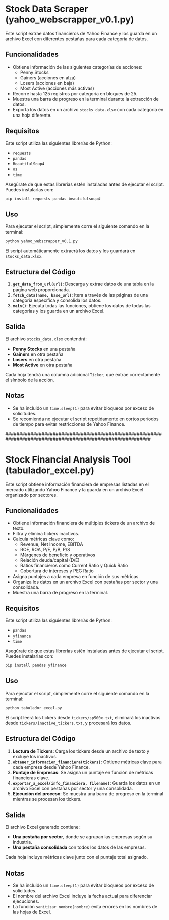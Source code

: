 # Stock Data Scraper (yahoo_webscrapper_v0.1.py)

Este script extrae datos financieros de Yahoo Finance y los guarda en un archivo Excel con diferentes pestañas para cada categoría de datos.

## Funcionalidades
- Obtiene información de las siguientes categorías de acciones:
  - Penny Stocks
  - Gainers (acciones en alza)
  - Losers (acciones en baja)
  - Most Active (acciones más activas)
- Recorre hasta 125 registros por categoría en bloques de 25.
- Muestra una barra de progreso en la terminal durante la extracción de datos.
- Exporta los datos en un archivo `stocks_data.xlsx` con cada categoría en una hoja diferente.

## Requisitos
Este script utiliza las siguientes librerías de Python:
- `requests`
- `pandas`
- `BeautifulSoup4`
- `os`
- `time`

Asegúrate de que estas librerías estén instaladas antes de ejecutar el script. Puedes instalarlas con:
```sh
pip install requests pandas beautifulsoup4
```

## Uso
Para ejecutar el script, simplemente corre el siguiente comando en la terminal:
```sh
python yahoo_webscrapper_v0.1.py
```
El script automáticamente extraerá los datos y los guardará en `stocks_data.xlsx`.

## Estructura del Código
1. **`get_data_from_url(url)`**: Descarga y extrae datos de una tabla en la página web proporcionada.
2. **`fetch_data(name, base_url)`**: Itera a través de las páginas de una categoría específica y consolida los datos.
3. **`main()`**: Ejecuta todas las funciones, obtiene los datos de todas las categorías y los guarda en un archivo Excel.

## Salida
El archivo `stocks_data.xlsx` contendrá:
- **Penny Stocks** en una pestaña
- **Gainers** en otra pestaña
- **Losers** en otra pestaña
- **Most Active** en otra pestaña

Cada hoja tendrá una columna adicional `Ticker`, que extrae correctamente el símbolo de la acción.

## Notas
- Se ha incluido un `time.sleep(1)` para evitar bloqueos por exceso de solicitudes.
- Se recomienda no ejecutar el script repetidamente en cortos períodos de tiempo para evitar restricciones de Yahoo Finance.

############################################################################################################


# Stock Financial Analysis Tool (tabulador_excel.py)

Este script obtiene información financiera de empresas listadas en el mercado utilizando Yahoo Finance y la guarda en un archivo Excel organizado por sectores.

## Funcionalidades
- Obtiene información financiera de múltiples tickers de un archivo de texto.
- Filtra y elimina tickers inactivos.
- Calcula métricas clave como:
  - Revenue, Net Income, EBITDA
  - ROE, ROA, P/E, P/B, P/S
  - Márgenes de beneficio y operativos
  - Relación deuda/capital (D/E)
  - Ratios financieros como Current Ratio y Quick Ratio
  - Cobertura de intereses y PEG Ratio
- Asigna puntajes a cada empresa en función de sus métricas.
- Organiza los datos en un archivo Excel con pestañas por sector y una consolidada.
- Muestra una barra de progreso en la terminal.

## Requisitos
Este script utiliza las siguientes librerías de Python:
- `pandas`
- `yfinance`
- `time`

Asegúrate de que estas librerías estén instaladas antes de ejecutar el script. Puedes instalarlas con:
```sh
pip install pandas yfinance
```

## Uso
Para ejecutar el script, simplemente corre el siguiente comando en la terminal:
```sh
python tabulador_excel.py
```
El script leerá los tickers desde `tickers/sp500x.txt`, eliminará los inactivos desde `tickers/inactive_tickers.txt`, y procesará los datos.

## Estructura del Código
1. **Lectura de Tickers**: Carga los tickers desde un archivo de texto y excluye los inactivos.
2. **`obtener_informacion_financiera(tickers)`**: Obtiene métricas clave para cada empresa desde Yahoo Finance.
3. **Puntaje de Empresas**: Se asigna un puntaje en función de métricas financieras clave.
4. **`exportar_a_excel(info_financiera, filename)`**: Guarda los datos en un archivo Excel con pestañas por sector y una consolidada.
5. **Ejecución del proceso**: Se muestra una barra de progreso en la terminal mientras se procesan los tickers.

## Salida
El archivo Excel generado contiene:
- **Una pestaña por sector**, donde se agrupan las empresas según su industria.
- **Una pestaña consolidada** con todos los datos de las empresas.

Cada hoja incluye métricas clave junto con el puntaje total asignado.

## Notas
- Se ha incluido un `time.sleep(1)` para evitar bloqueos por exceso de solicitudes.
- El nombre del archivo Excel incluye la fecha actual para diferenciar ejecuciones.
- La función `sanitizar_nombre(nombre)` evita errores en los nombres de las hojas de Excel.



